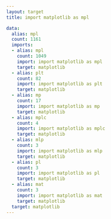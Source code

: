```yaml
---
layout: target
title: import matplotlib as mpl

data:
  alias: mpl
  count: 1161
  imports:
  - alias: mpl
    count: 1049
    import: import matplotlib as mpl
    target: matplotlib
  - alias: plt
    count: 82
    import: import matplotlib as plt
    target: matplotlib
  - alias: mp
    count: 17
    import: import matplotlib as mp
    target: matplotlib
  - alias: mplc
    count: 4
    import: import matplotlib as mplc
    target: matplotlib
  - alias: mlp
    count: 3
    import: import matplotlib as mlp
    target: matplotlib
  - alias: pl
    count: 3
    import: import matplotlib as pl
    target: matplotlib
  - alias: mat
    count: 3
    import: import matplotlib as mat
    target: matplotlib
  target: matplotlib
---
```

